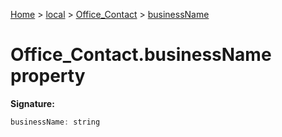 [Home](./index) &gt; [local](local.md) &gt; [Office\_Contact](local.office_contact.md) &gt; [businessName](local.office_contact.businessname.md)

# Office\_Contact.businessName property


**Signature:**
```javascript
businessName: string
```
